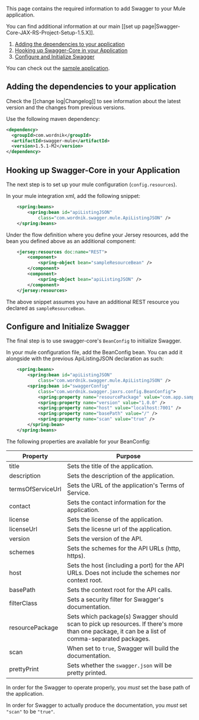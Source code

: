 This page contains the required information to add Swagger to your Mule application.

You can find additional information at our main [[set up page|Swagger-Core-JAX-RS-Project-Setup-1.5.X]].

1. [Adding the dependencies to your application](#adding-the-dependencies-to-your-application)
1. [Hooking up Swagger-Core in your Application](#hooking-up-swagger-core-in-your-application)
1. [Configure and Initialize Swagger](#configure-and-initialize-swagger)

You can check out the [sample application](https://github.com/swagger-api/swagger-core/tree/master/samples/java-mule).

## Adding the dependencies to your application

Check the [[change log|Changelog]] to see information about the latest version and the changes from previous versions.

Use the following maven dependency:
```xml
<dependency>
  <groupId>com.wordnik</groupId>
  <artifactId>swagger-mule</artifactId>
  <version>1.5.1-M2</version>
</dependency>
```


## Hooking up Swagger-Core in your Application

The next step is to set up your mule configuration (`config.resources`).

In your mule integration xml, add the following snippet:

```xml
	<spring:beans>
		<spring:bean id="apiListingJSON"
			class="com.wordnik.swagger.mule.ApiListingJSON" />
	</spring:beans>
```

Under the flow definition where you define your Jersey resources, add the bean you defined above as an additional component:

```xml
	<jersey:resources doc:name="REST">
		<component>
			<spring-object bean="sampleResourceBean" />
		</component>
		<component>
			<spring-object bean="apiListingJSON" />
		</component>
	</jersey:resources>
```

The above snippet assumes you have an additional REST resource you declared as `sampleResourceBean`.

## Configure and Initialize Swagger

The final step is to use swagger-core's `BeanConfig` to initialize Swagger.

In your mule configuration file, add the BeanConfig bean. You can add it alongside with the previous ApiListingJSON declaration as such:
```xml
	<spring:beans>
		<spring:bean id="apiListingJSON"
			class="com.wordnik.swagger.mule.ApiListingJSON" />
		<spring:bean id="swaggerConfig"
			class="com.wordnik.swagger.jaxrs.config.BeanConfig">
			<spring:property name="resourcePackage" value="com.app.sample" />
			<spring:property name="version" value="1.0.0" />
			<spring:property name="host" value="localhost:7001" />
			<spring:property name="basePath" value="/" />
			<spring:property name="scan" value="true" />
		</spring:bean>
	</spring:beans>
```

The following properties are available for your BeanConfig:

Property | Purpose
--- | --- 
title | Sets the title of the application.
description | Sets the description of the application.
termsOfServiceUrl | Sets the URL of the application's Terms of Service.
contact | Sets the contact information for the application.
license | Sets the license of the application.
licenseUrl | Sets the licesne url of the application.
version | Sets the version of the API.
schemes | Sets the schemes for the API URLs (http, https).
host | Sets the host (including a port) for the API URLs. Does not include the schemes nor context root.
basePath | Sets the context root for the API calls.
filterClass | Sets a security filter for Swagger's documentation.
resourcePackage | Sets which package(s) Swagger should scan to pick up resources. If there's more than one package, it can be a list of comma-separated packages.
scan | When set to `true`, Swagger will build the documentation.
prettyPrint | Sets whether the `swagger.json` will be pretty printed.

In order for the Swagger to operate properly, you *must* set the base path of the application.

In order for Swagger to actually produce the documentation, you *must* set `"scan"` to be `"true"`.